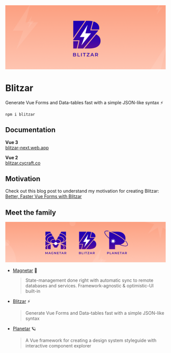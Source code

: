 ![hero](media/blitzar-hero.png?raw=true)

# Blitzar

Generate Vue Forms and Data-tables fast with a simple JSON-like syntax ⚡️

```
npm i blitzar
```

## Documentation

**Vue 3**<br />
[blitzar-next.web.app](https://blitzar-next.web.app)

**Vue 2**<br />
[blitzar.cycraft.co](https://blitzar.cycraft.co)

## Motivation

Check out this blog post to understand my motivation for creating Blitzar:
[Better, Faster Vue Forms with Blitzar](https://lucaban.medium.com/better-faster-vue-forms-with-blitzar-a0d71258a3bb)

## Meet the family

![](media/familar-hero.png?raw=true)

- [Magnetar](https://github.com/cycraft/magnetar) 🌟
  > State-management done right with automatic sync to remote databases and services. Framework-agnostic & optimistic-UI built-in
- [Blitzar](https://github.com/cycraft/blitzar) ⚡️
  > Generate Vue Forms and Data-tables fast with a simple JSON-like syntax
- [Planetar](https://github.com/cycraft/planetar) 🪐
  > A Vue framework for creating a design system styleguide with interactive component explorer
